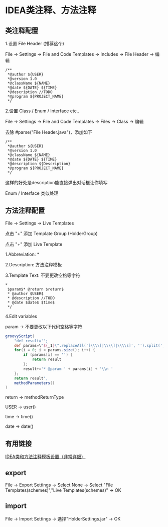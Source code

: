 # IDEA类注释、方法注释

## 类注释配置

1.设置 File Header (推荐这个)

File -> Settings -> File and Code Templates -> Includes -> File Header -> 编辑

```text
/**
 *@author ${USER}
 *@version 1.0
 *@className ${NAME}
 *@date ${DATE} ${TIME}
 *@description //TODO
 *@program ${PROJECT_NAME}
 */
 ```

2.设置 Class / Enum / Interface etc..

File -> Settings -> File and Code Templates -> Files -> Class -> 编辑

去除 #parse("File Header.java")，添加如下

```text
/**
 *@author ${USER}
 *@version 1.0
 *@className ${NAME}
 *@date ${DATE} ${TIME}
 *@description ${Description}
 *@program ${PROJECT_NAME}
 */
 ```

 这样的好处是description能直接弹出对话框让你填写

 Enum / Interface 类似处理

## 方法注释配置

File -> Settings -> Live Templates

点击 "+" 添加 Template Group (HolderGroup)

点击 "+" 添加 Live Template

1.Abbreviation: *

2.Description: 方法注释模板

3.Template Text: 不要更改空格等字符

```text
*
 $param$* @return $return$
 * @author $USER$
 * @description //TODO
 * @date $date$ $time$
 */
```

4.Edit variables

param -> 不要更改以下代码空格等字符

```groovy
groovyScript(
    "def result='';
    def params=\"${_1}\".replaceAll('[\\\\[|\\\\]|\\\\s]', '').split(',').toList();
    for(i = 0; i < params.size(); i++) {
        if (params[i] == '') {
            return result
        };
        result+='* @param ' + params[i] + '\\n '
    };
    return result",
    methodParameters()
)
```

return -> methodReturnType

USER -> user()

time -> time()

date -> date()

## 有用链接

[IDEA类和方法注释模板设置（非常详细）](https://blog.csdn.net/xiaoliulang0324/article/details/79030752)

## export

File -> Export Settings -> Select None -> Select "File Templates(schemes)","Live Templates(schemes)" -> OK

## import

File -> Import Settings -> 选择"HolderSettings.jar" -> OK